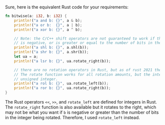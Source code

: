 Sure, here is the equivalent Rust code for your requirements:

```rust
fn bitwise(a: i32, b: i32) {
    println!("a and b: {}", a & b);
    println!("a or b:  {}", a | b);
    println!("a xor b: {}", a ^ b);

    // Note: the C/C++ shift operators are not guaranteed to work if the shift count (that is, b)
    // is negative, or is greater or equal to the number of bits in the integer being shifted.
    println!("a shl b: {}", a.shl(b));
    println!("a shr b: {}", a.shr(b));
    let ua = a;
    println!("a lsr b: {}", ua.rotate_right(b));

    // there are no rotation operators in Rust, but as of rust 2021 there is a standard-library rotate function.
    // The rotate function works for all rotation amounts, but the integer being rotated must always be an
    // unsigned integer.
    println!("a rol b: {}", ua.rotate_left(b));
    println!("a ror b: {}", ua.rotate_right(b));
}
```

The Rust operators `<<`, `>>`, and `rotate_left` are defined for integers in Rust. The `rotate_right` function is also available but it rotates to the right, which may not be what you want if `b` is negative or greater than the number of bits in the integer being rotated. Therefore, I used `rotate_left` instead.
